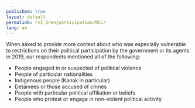 ```yaml
---
published: true
layout: default
permalink: /v3_1/en/participation/NCL/
lang: en
---
```

When asked to provide more context about who was especially vulnerable to restrictions on their political participation by the government or its agents in 2019, our respondents mentioned all of the following:

-	People engaged in or suspected of political violence
-	People of particular nationalities
-	Indigenous people (Kanak in particular)
-	Detainees or those accused of crimes
-	People with particular political affiliation or beliefs
-	People who protest or engage in non-violent political activity
